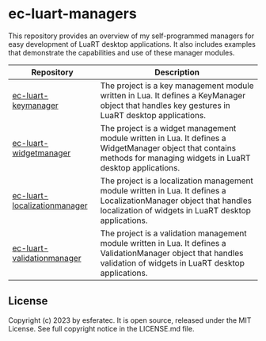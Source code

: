 # ec-luart-managers

This repository provides an overview of my self-programmed managers for easy development of LuaRT desktop applications. It also includes examples that demonstrate the capabilities and use of these manager modules.

| Repository  | Description |
| --- | --- |
| [ec-luart-keymanager](https://github.com/esferatec/ec-luart-keymanager) | The project is a key management module written in Lua. It defines a KeyManager object that handles key gestures in LuaRT desktop applications. |
| [ec-luart-widgetmanager](https://github.com/esferatec/ec-luart-widgetmanager) |The project is a widget management module written in Lua. It defines a WidgetManager object that contains methods for managing widgets in LuaRT desktop applications. |
| [ec-luart-localizationmanager](https://github.com/esferatec/ec-luart-localizationmanager) |The project is a localization management module written in Lua. It defines a LocalizationManager object that handles localization of widgets in LuaRT desktop applications. |
| [ec-luart-validationmanager](https://github.com/esferatec/ec-luart-validationmanager) |The project is a validation management module written in Lua. It defines a ValidationManager object that handles validation of widgets in LuaRT desktop applications. |

## License

Copyright (c) 2023 by esferatec.
It is open source, released under the MIT License.
See full copyright notice in the LICENSE.md file.
